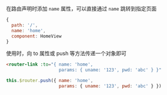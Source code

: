 在路由声明时添加 `name` 属性，可以直接通过 `name` 跳转到指定页面

```js
{
  path: '/',
  name: 'home',
  component: HomeView
}
```

使用时，向 to 属性或 push 等方法传递一个对象即可

```html
<router-link :to="{ name: 'home', 
                    params: { uname: '123', pwd: 'abc' } }"
```

```js
this.$router.push({ name: 'home', 
                    params: { uname: '123', pwd: 'abc' } })
```

‍
